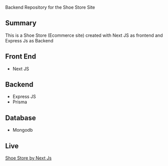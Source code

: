 Backend Repository for the Shoe Store Site

## Summary
This is a Shoe Store (Ecommerce site) created with Next JS as frontend and Express Js as Backend

## Front End
- Next JS

## Backend 
- Express JS
- Prisma

## Database
- Mongodb

## Live
[Shoe Store by Next Js](https://shoe-store-client-nextjs.vercel.app)

